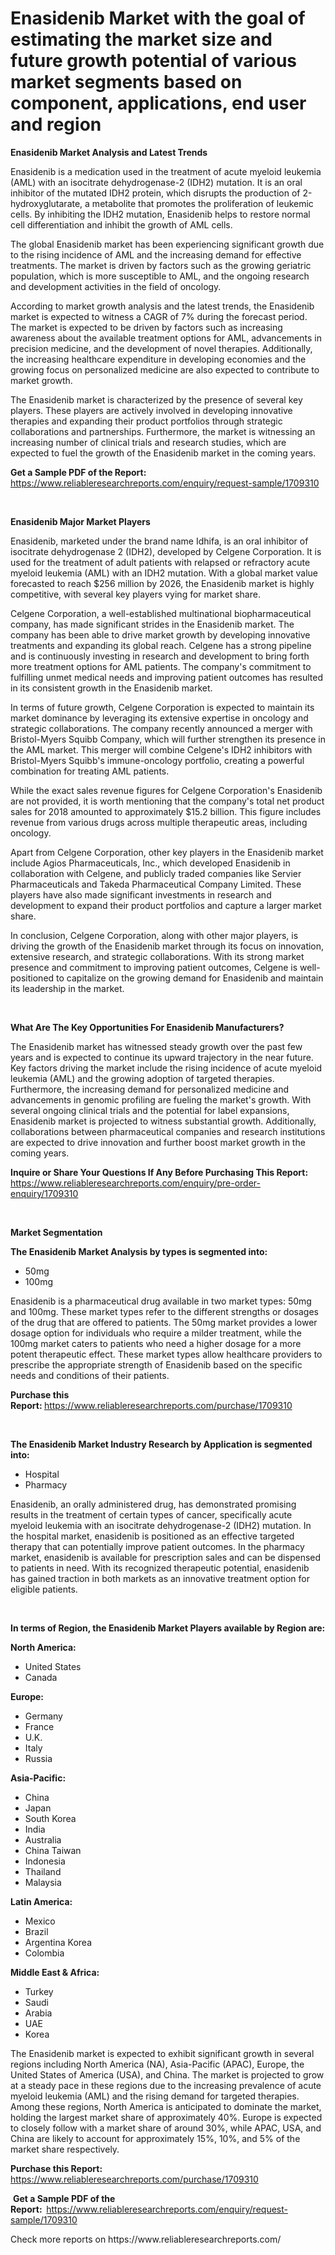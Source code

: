 <p><h1>Enasidenib Market with the goal of estimating the market size and future growth potential of various market segments based on component, applications, end user and region</h1></p><p><strong>Enasidenib Market Analysis and Latest Trends</strong></p>
<p><p>Enasidenib is a medication used in the treatment of acute myeloid leukemia (AML) with an isocitrate dehydrogenase-2 (IDH2) mutation. It is an oral inhibitor of the mutated IDH2 protein, which disrupts the production of 2-hydroxyglutarate, a metabolite that promotes the proliferation of leukemic cells. By inhibiting the IDH2 mutation, Enasidenib helps to restore normal cell differentiation and inhibit the growth of AML cells.</p><p>The global Enasidenib market has been experiencing significant growth due to the rising incidence of AML and the increasing demand for effective treatments. The market is driven by factors such as the growing geriatric population, which is more susceptible to AML, and the ongoing research and development activities in the field of oncology.</p><p>According to market growth analysis and the latest trends, the Enasidenib market is expected to witness a CAGR of 7% during the forecast period. The market is expected to be driven by factors such as increasing awareness about the available treatment options for AML, advancements in precision medicine, and the development of novel therapies. Additionally, the increasing healthcare expenditure in developing economies and the growing focus on personalized medicine are also expected to contribute to market growth.</p><p>The Enasidenib market is characterized by the presence of several key players. These players are actively involved in developing innovative therapies and expanding their product portfolios through strategic collaborations and partnerships. Furthermore, the market is witnessing an increasing number of clinical trials and research studies, which are expected to fuel the growth of the Enasidenib market in the coming years.</p></p>
<p><strong>Get a Sample PDF of the Report:&nbsp;</strong> <a href="https://www.reliableresearchreports.com/enquiry/request-sample/1709310">https://www.reliableresearchreports.com/enquiry/request-sample/1709310</a></p>
<p>&nbsp;</p>
<p><strong>Enasidenib Major Market Players</strong></p>
<p><p>Enasidenib, marketed under the brand name Idhifa, is an oral inhibitor of isocitrate dehydrogenase 2 (IDH2), developed by Celgene Corporation. It is used for the treatment of adult patients with relapsed or refractory acute myeloid leukemia (AML) with an IDH2 mutation. With a global market value forecasted to reach $256 million by 2026, the Enasidenib market is highly competitive, with several key players vying for market share.</p><p>Celgene Corporation, a well-established multinational biopharmaceutical company, has made significant strides in the Enasidenib market. The company has been able to drive market growth by developing innovative treatments and expanding its global reach. Celgene has a strong pipeline and is continuously investing in research and development to bring forth more treatment options for AML patients. The company's commitment to fulfilling unmet medical needs and improving patient outcomes has resulted in its consistent growth in the Enasidenib market.</p><p>In terms of future growth, Celgene Corporation is expected to maintain its market dominance by leveraging its extensive expertise in oncology and strategic collaborations. The company recently announced a merger with Bristol-Myers Squibb Company, which will further strengthen its presence in the AML market. This merger will combine Celgene's IDH2 inhibitors with Bristol-Myers Squibb's immune-oncology portfolio, creating a powerful combination for treating AML patients.</p><p>While the exact sales revenue figures for Celgene Corporation's Enasidenib are not provided, it is worth mentioning that the company's total net product sales for 2018 amounted to approximately $15.2 billion. This figure includes revenue from various drugs across multiple therapeutic areas, including oncology.</p><p>Apart from Celgene Corporation, other key players in the Enasidenib market include Agios Pharmaceuticals, Inc., which developed Enasidenib in collaboration with Celgene, and publicly traded companies like Servier Pharmaceuticals and Takeda Pharmaceutical Company Limited. These players have also made significant investments in research and development to expand their product portfolios and capture a larger market share.</p><p>In conclusion, Celgene Corporation, along with other major players, is driving the growth of the Enasidenib market through its focus on innovation, extensive research, and strategic collaborations. With its strong market presence and commitment to improving patient outcomes, Celgene is well-positioned to capitalize on the growing demand for Enasidenib and maintain its leadership in the market.</p></p>
<p>&nbsp;</p>
<p><strong>What Are The Key Opportunities For Enasidenib Manufacturers?</strong></p>
<p><p>The Enasidenib market has witnessed steady growth over the past few years and is expected to continue its upward trajectory in the near future. Key factors driving the market include the rising incidence of acute myeloid leukemia (AML) and the growing adoption of targeted therapies. Furthermore, the increasing demand for personalized medicine and advancements in genomic profiling are fueling the market's growth. With several ongoing clinical trials and the potential for label expansions, Enasidenib market is projected to witness substantial growth. Additionally, collaborations between pharmaceutical companies and research institutions are expected to drive innovation and further boost market growth in the coming years.</p></p>
<p><strong>Inquire or Share Your Questions If Any Before Purchasing This Report:</strong> <a href="https://www.reliableresearchreports.com/enquiry/pre-order-enquiry/1709310">https://www.reliableresearchreports.com/enquiry/pre-order-enquiry/1709310</a></p>
<p>&nbsp;</p>
<p><strong>Market Segmentation</strong></p>
<p><strong>The Enasidenib Market Analysis by types is segmented into:</strong></p>
<p><ul><li>50mg</li><li>100mg</li></ul></p>
<p><p>Enasidenib is a pharmaceutical drug available in two market types: 50mg and 100mg. These market types refer to the different strengths or dosages of the drug that are offered to patients. The 50mg market provides a lower dosage option for individuals who require a milder treatment, while the 100mg market caters to patients who need a higher dosage for a more potent therapeutic effect. These market types allow healthcare providers to prescribe the appropriate strength of Enasidenib based on the specific needs and conditions of their patients.</p></p>
<p><strong>Purchase this Report:&nbsp;</strong><a href="https://www.reliableresearchreports.com/purchase/1709310">https://www.reliableresearchreports.com/purchase/1709310</a></p>
<p>&nbsp;</p>
<p><strong>The Enasidenib Market Industry Research by Application is segmented into:</strong></p>
<p><ul><li>Hospital</li><li>Pharmacy</li></ul></p>
<p><p>Enasidenib, an orally administered drug, has demonstrated promising results in the treatment of certain types of cancer, specifically acute myeloid leukemia with an isocitrate dehydrogenase-2 (IDH2) mutation. In the hospital market, enasidenib is positioned as an effective targeted therapy that can potentially improve patient outcomes. In the pharmacy market, enasidenib is available for prescription sales and can be dispensed to patients in need. With its recognized therapeutic potential, enasidenib has gained traction in both markets as an innovative treatment option for eligible patients.</p></p>
<p>&nbsp;</p>
<p><strong>In terms of Region, the Enasidenib Market Players available by Region are:</strong></p>
<p>
    <p> <strong> North America: </strong>
        <ul>
            <li>United States</li>
            <li>Canada</li>
        </ul>
        </p> 
    <p> <strong> Europe: </strong>
        <ul>
            <li>Germany</li>
            <li>France</li>
            <li>U.K.</li>
            <li>Italy</li>
            <li>Russia</li>
        </ul>
        </p> 
    <p> <strong> Asia-Pacific: </strong>
        <ul>
            <li>China</li>
            <li>Japan</li>
            <li>South Korea</li>
            <li>India</li>
            <li>Australia</li>
            <li>China Taiwan</li>
            <li>Indonesia</li>
            <li>Thailand</li>
            <li>Malaysia</li>
        </ul>
        </p> 
    <p> <strong> Latin America: </strong>
        <ul>
            <li>Mexico</li>
            <li>Brazil</li>
            <li>Argentina Korea</li>
            <li>Colombia</li>
        </ul>
        </p> 
    <p> <strong> Middle East & Africa: </strong>
        <ul>
            <li>Turkey</li>
            <li>Saudi</li>
            <li>Arabia</li>
            <li>UAE</li>
            <li>Korea</li>
        </ul>
    </p>
    </p>
<p><p>The Enasidenib market is expected to exhibit significant growth in several regions including North America (NA), Asia-Pacific (APAC), Europe, the United States of America (USA), and China. The market is projected to grow at a steady pace in these regions due to the increasing prevalence of acute myeloid leukemia (AML) and the rising demand for targeted therapies. Among these regions, North America is anticipated to dominate the market, holding the largest market share of approximately 40%. Europe is expected to closely follow with a market share of around 30%, while APAC, USA, and China are likely to account for approximately 15%, 10%, and 5% of the market share respectively.</p></p>
<p><strong>Purchase this Report: </strong><a href="https://www.reliableresearchreports.com/purchase/1709310">https://www.reliableresearchreports.com/purchase/1709310</a></p>
<p>&nbsp;<strong>Get a Sample PDF of the Report:&nbsp;&nbsp;</strong><a href="https://www.reliableresearchreports.com/enquiry/request-sample/1709310">https://www.reliableresearchreports.com/enquiry/request-sample/1709310</a></p>
<p><strong></strong></p>
<p>Check more reports on https://www.reliableresearchreports.com/</p>